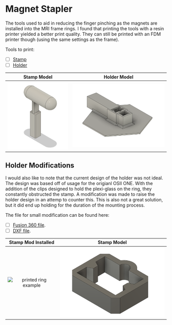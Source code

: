 # Magnet Stapler
The tools used to aid in reducing the finger pinching as the magnets are installed into the MRI frame rings.
I found that printing the tools with a resin printer yielded a better print quality. They can still be printed with an FDM printer though (using the same settings as the frame).

Tools to print:
  - [ ] [Stamp](../../Build/Tools/stamp-Body.step)
  - [ ] [Holder](../../Build/Tools/holder-Body.step)

| Stamp Model | Holder Model |
|:--:|:--:|
|<img src="../Images/stamp1.png" alt="printed ring example" width="300" />|<img src="../Images/holder1.png" alt="CAD drawing of ring" width="470" />|   

## Holder Modifications
I would also like to note that the current design of the holder was not ideal. The design was based off of usage for the origianl OSII ONE. With the addition of the clips designed to hold the plexi-glass on the ring, they constantly obstructed the stamp. A modification was made to raise the holder design in an attemp to counter this. This is also not a great solution, but it did end up holding for the duration of the mounting process.

The file for small modification can be found here:
  - [ ] [Fusion 360 file](../../Build/Tools/holder-modv2.f3d).
  - [ ] [DXF file](../../Build/Tools/holder_modv2.dxf).

| Stamp Mod Installed | Stamp Model |
|:--:|:--:|
|<img src="../Images/holder_mod2.jpg" alt="printed ring example" width="400" />|<img src="../Images/stamp_mod.png" alt="CAD drawing of ring" width="330" />|

